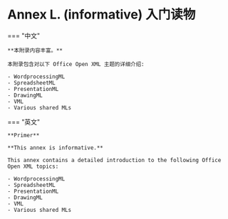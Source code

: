 
# Annex L. (informative) 入门读物

=== "中文"

    **本附录内容丰富。**

    本附录包含对以下 Office Open XML 主题的详细介绍:
    
    - WordprocessingML
    - SpreadsheetML
    - PresentationML
    - DrawingML
    - VML
    - Various shared MLs

=== "英文"

    **Primer**

    **This annex is informative.**

    This annex contains a detailed introduction to the following Office Open XML topics:
    
    - WordprocessingML
    - SpreadsheetML
    - PresentationML
    - DrawingML
    - VML
    - Various shared MLs
